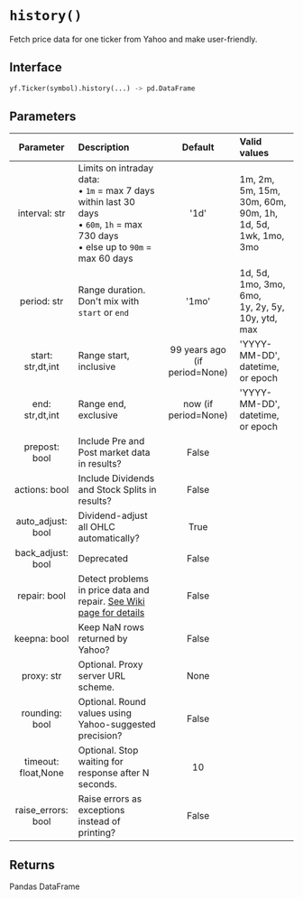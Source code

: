 # `history()` 

Fetch price data for one ticker from Yahoo and make user-friendly.

## Interface
```python
yf.Ticker(symbol).history(...) -> pd.DataFrame
```

## Parameters

| Parameter  | Description | Default | Valid values | 
| :--------: | :-------- | :------: | :-------- | 
| interval: str | Limits on intraday data: <br> • `1m` = max 7 days within last 30 days <br> • `60m`, `1h` = max 730 days <br> • else up to `90m` = max 60 days| '1d' | 1m, 2m, 5m, 15m, 30m, 60m, 90m, 1h,<br>1d, 5d, 1wk, 1mo, 3mo |
| period: str | Range duration. Don't mix with `start` or `end` | '1mo' | 1d, 5d, 1mo, 3mo, 6mo,<br>1y, 2y, 5y, 10y, ytd, max | 
| start: str,dt,int | Range start, inclusive | 99 years ago (if period=None) | 'YYYY-MM-DD', datetime, or epoch | 
| end: str,dt,int | Range end, exclusive | now (if period=None) | 'YYYY-MM-DD', datetime, or epoch |
| prepost: bool | Include Pre and Post market data in results? | False |  |
| actions: bool | Include Dividends and Stock Splits in results? | False |  |
| auto_adjust: bool | Dividend-adjust all OHLC automatically? | True |  |
| back_adjust: bool | Deprecated | False |  |
| repair: bool | Detect problems in price data and repair. [See Wiki page for details](https://github.com/ranaroussi/yfinance/wiki/Price-repair) | False |  |
| keepna: bool | Keep NaN rows returned by Yahoo?  | False |  |
| proxy: str | Optional. Proxy server URL scheme. | None |  |
| rounding: bool | Optional. Round values using Yahoo-suggested precision? | False |  |
| timeout: float,None | Optional. Stop waiting for response after N seconds. | 10 |  |
| raise_errors: bool | Raise errors as exceptions instead of printing? | False |  |

## Returns
Pandas DataFrame
